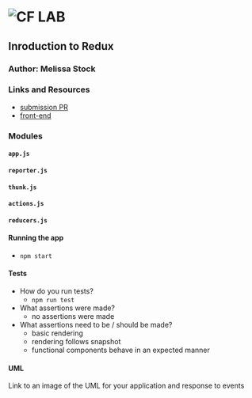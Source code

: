 ![CF](http://i.imgur.com/7v5ASc8.png) LAB
=================================================

## Inroduction to Redux

### Author: Melissa Stock

### Links and Resources
* [submission PR](https://github.com/401-advancedjs/application-state/pull/1)
* [front-end](https://codesandbox.io/s/github/401-advancedjs/application-state/tree/submission/app-state-connect)

### Modules
#### `app.js`
#### `reporter.js`
#### `thunk.js`
#### `actions.js`
#### `reducers.js`

#### Running the app
* `npm start`
  
#### Tests
* How do you run tests?
  * `npm run test`
* What assertions were made?
  * no assertions were made
* What assertions need to be / should be made?
  * basic rendering
  * rendering follows snapshot
  * functional components behave in an expected manner

#### UML
Link to an image of the UML for your application and response to events
